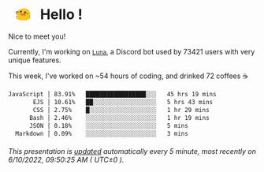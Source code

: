 <h1>   <img src="./spoinky.gif" style="vertical-align:middle;" width="30px">   Hello ! </h1>

Nice to meet you!

Currently, I'm working on <a href='https://github.com/Asgarrrr/Luna'>`Luna`</a>, a Discord bot used by 73421 users with very unique features.

This week, I've worked on ~54 hours of coding, and drinked 72 coffees ☕

```
JavaScript │ 83.91%   █████████████████░░░   45 hrs 19 mins
       EJS │ 10.61%   ██░░░░░░░░░░░░░░░░░░   5 hrs 43 mins
       CSS │ 2.75%    █░░░░░░░░░░░░░░░░░░░   1 hr 29 mins
      Bash │ 2.46%    ░░░░░░░░░░░░░░░░░░░░   1 hr 19 mins
      JSON │ 0.18%    ░░░░░░░░░░░░░░░░░░░░   5 mins
  Markdown │ 0.09%    ░░░░░░░░░░░░░░░░░░░░   3 mins
```

###### This presentation is [updated](https://github.com/Asgarrrr) automatically every 5 minute, most recently on 6/10/2022, 09:50:25 AM ( UTC±0 ).